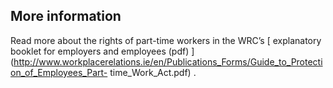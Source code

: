 ##  More information

Read more about the rights of part-time workers in the WRC’s [ explanatory
booklet for employers and employees (pdf)
](http://www.workplacerelations.ie/en/Publications_Forms/Guide_to_Protection_of_Employees_Part-
time_Work_Act.pdf) .
